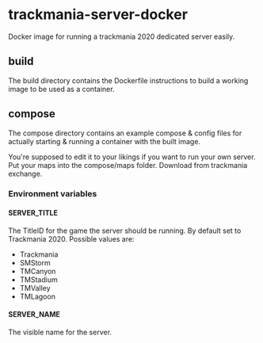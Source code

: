 # trackmania-server-docker

Docker image for running a trackmania 2020 dedicated server easily.

## build

The build directory contains the Dockerfile instructions to build a working image to be used as a container.

## compose

The compose directory contains an example compose & config files for actually starting & running a container with the built image.

You're supposed to edit it to your likings if you want to run your own server. Put your maps into the compose/maps folder. Download from trackmania exchange.

### Environment variables

#### SERVER_TITLE

The TitleID for the game the server should be running. By default set to Trackmania 2020. Possible values are:

* Trackmania
* SMStorm
* TMCanyon
* TMStadium
* TMValley
* TMLagoon

#### SERVER_NAME

The visible name for the server.
